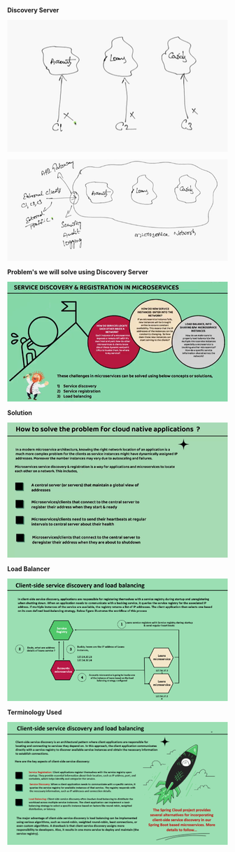 **Discovery Server**

![img.png](img.png)

![img_1.png](img_1.png)

**Problem's we will solve using Discovery Server**

![img_3.png](img_3.png)

**Solution**

![img_4.png](img_4.png)

**Load Balancer**

![img_5.png](img_5.png)

**Terminology Used**

![img_6.png](img_6.png)